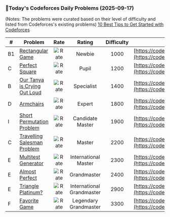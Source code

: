 ### 🌟Today's Codeforces Daily Problems (2025-09-17)
(Notes: The problems were curated based on their level of difficulty and listed from Codeforces's existing problems)
[10 Best Tips to Get Started with Codeforces](https://github.com/ika9810/Codeforces-Daily-Problems/blob/main/10%20Best%20Tips%20to%20Get%20Started%20with%20Codeforces.md)

| # | Problem | Rate| Rating | Difficulty | Contest |
|---| ----- | :--------: | :----------: | :----------: | ---------- |
|B1|[Rectangular Game](https://codeforces.com/contest/177/problem/B1)|![Rate](https://img.shields.io/badge/Newbie-1000-lightgrey)|Newbie|1000|[https://codeforces.com/contest/177](https://codeforces.com/contest/177)|
|C|[Perfect Square](https://codeforces.com/contest/1881/problem/C)|![Rate](https://img.shields.io/badge/Pupil-1200-brightgreen)|Pupil|1200|[https://codeforces.com/contest/1881](https://codeforces.com/contest/1881)|
|B|[Our Tanya is Crying Out Loud](https://codeforces.com/contest/940/problem/B)|![Rate](https://img.shields.io/badge/Specialist-1400-9cf)|Specialist|1400|[https://codeforces.com/contest/940](https://codeforces.com/contest/940)|
|D|[Armchairs](https://codeforces.com/contest/1525/problem/D)|![Rate](https://img.shields.io/badge/Expert-1800-blue)|Expert|1800|[https://codeforces.com/contest/1525](https://codeforces.com/contest/1525)|
|I|[Short Permutation Problem](https://codeforces.com/contest/1909/problem/I)|![Rate](https://img.shields.io/badge/Candidate%20Master-1900-blueviolet)|Candidate Master|1900|[https://codeforces.com/contest/1909](https://codeforces.com/contest/1909)|
|C|[Travelling Salesman Problem](https://codeforces.com/contest/1503/problem/C)|![Rate](https://img.shields.io/badge/Master-2200-orange)|Master|2200|[https://codeforces.com/contest/1503](https://codeforces.com/contest/1503)|
|E|[Multitest Generator](https://codeforces.com/contest/1798/problem/E)|![Rate](https://img.shields.io/badge/International%20Master-2300-orange)|International Master|2300|[https://codeforces.com/contest/1798](https://codeforces.com/contest/1798)|
|E|[Almost Perfect](https://codeforces.com/contest/1726/problem/E)|![Rate](https://img.shields.io/badge/Grandmaster-2400-red)|Grandmaster|2400|[https://codeforces.com/contest/1726](https://codeforces.com/contest/1726)|
|E|[Triangle Platinum?](https://codeforces.com/contest/1847/problem/E)|![Rate](https://img.shields.io/badge/International%20Grandmaster-2900-red)|International Grandmaster|2900|[https://codeforces.com/contest/1847](https://codeforces.com/contest/1847)|
|F|[Favorite Game](https://codeforces.com/contest/1523/problem/F)|![Rate](https://img.shields.io/badge/Legendary%20Grandmaster-3300-red)|Legendary Grandmaster|3300|[https://codeforces.com/contest/1523](https://codeforces.com/contest/1523)|
